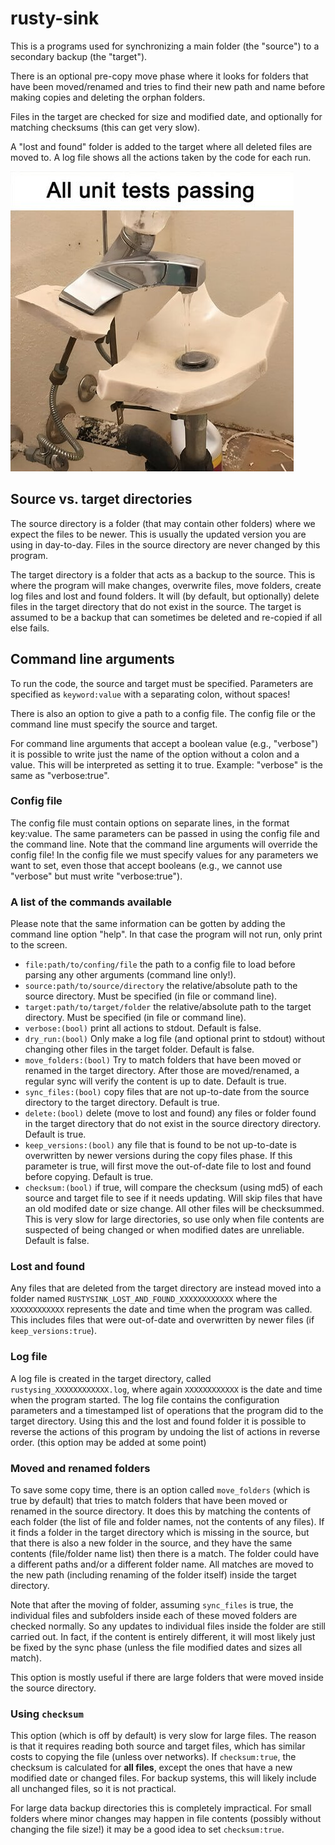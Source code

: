 # rusty-sink


This is a programs used for synchronizing a main folder (the "source") 
to a secondary backup (the "target"). 

There is an optional pre-copy move phase where it looks for folders 
that have been moved/renamed and tries to find their new path and name
before making copies and deleting the orphan folders. 

Files in the target are checked for size and modified date, 
and optionally for matching checksums (this can get very slow). 

A "lost and found" folder is added to the target where all deleted
files are moved to. 
A log file shows all the actions taken by the code for each run. 

![A rusty sink](./unit_tests_pass.png)

## Source vs. target directories

The source directory is a folder (that may contain other folders) 
where we expect the files to be newer. 
This is usually the updated version you are using in day-to-day. 
Files in the source directory are never changed by this program. 

The target directory is a folder that acts as a backup to the source. 
This is where the program will make changes, overwrite files, move folders, 
create log files and lost and found folders. 
It will (by default, but optionally) delete files in the target directory
that do not exist in the source. 
The target is assumed to be a backup that can sometimes be deleted and re-copied
if all else fails. 

## Command line arguments

To run the code, the source and target must be specified. 
Parameters are specified as `keyword:value` with a separating colon, 
without spaces! 

There is also an option to give a path to a config file. 
The config file or the command line must specify the source and target. 

For command line arguments that accept a boolean value (e.g., "verbose") 
it is possible to write just the name of the option without a colon and a value. 
This will be interpreted as setting it to true. 
Example: "verbose" is the same as "verbose:true". 

### Config file

The config file must contain options on separate lines, in the format key:value. 
The same parameters can be passed in using the config file and the command line. 
Note that the command line arguments will override the config file! 
In the config file we must specify values for any parameters we want to set, 
even those that accept booleans (e.g., we cannot use "verbose" but must write "verbose:true"). 

### A list of the commands available

Please note that the same information can be gotten by adding the command line option "help". 
In that case the program will not run, only print to the screen.

- `file:path/to/confing/file` the path to a config file to load before parsing any other arguments (command line only!).
- `source:path/to/source/directory` the relative/absolute path to the source directory. Must be specified (in file or command line).
- `target:path/to/target/folder` the relative/absolute path to the target directory. Must be specified (in file or command line).
- `verbose:(bool)` print all actions to stdout. Default is false. 
- `dry_run:(bool)` Only make a log file (and optional print to stdout) without changing other files in the target folder. Default is false. 
- `move_folders:(bool)` Try to match folders that have been moved or renamed in the target directory. After those are moved/renamed, a regular sync will verify the content is up to date. Default is true. 
- `sync_files:(bool)` copy files that are not up-to-date from the source directory to the target directory. Default is true. 
- `delete:(bool)` delete (move to lost and found) any files or folder found in the target directory that do not exist in the source directory directory. Default is true.
- `keep_versions:(bool)` any file that is found to be not up-to-date is overwritten by newer versions during the copy files phase. 
If this parameter is true, will first move the out-of-date file to lost and found before copying. Default is true. 
- `checksum:(bool)` if true, will compare the checksum (using md5) of each source and target file to see if it needs updating. Will skip files that have an old modifed date or size change. All other files will be checksummed. This is very slow for large directories, so use only when file contents are suspected of being changed or when modified dates are unreliable. Default is false. 

### Lost and found 

Any files that are deleted from the target directory are instead moved into a folder 
named `RUSTYSINK_LOST_AND_FOUND_XXXXXXXXXXXX` where the `XXXXXXXXXXXX` represents the date and time when the program was called. 
This includes files that were out-of-date and overwritten by newer files (if `keep_versions:true`). 

### Log file

A log file is created in the target directory, called `rustysing_XXXXXXXXXXXX.log`, 
where again `XXXXXXXXXXXX` is the date and time when the program started. 
The log file contains the configuration parameters and a timestamped list of
operations that the program did to the target directory. 
Using this and the lost and found folder it is possible to reverse the actions
of this program by undoing the list of actions in reverse order. 
(this option may be added at some point)

### Moved and renamed folders

To save some copy time, there is an option called `move_folders` (which is true by default)
that tries to match folders that have been moved or renamed in the source directory. 
It does this by matching the contents of each folder (the list of file and folder names, not the contents of any files). 
If it finds a folder in the target directory which is missing in the source, 
but that there is also a new folder in the source, and they have the same contents (file/folder name list) then there is a match. The folder could have a different paths and/or a different folder name. 
All matches are moved to the new path (including renaming of the folder itself) 
inside the target directory. 

Note that after the moving of folder, assuming `sync_files` is true, 
the individual files and subfolders inside each of these moved folders are checked normally. 
So any updates to individual files inside the folder are still carried out. 
In fact, if the content is entirely different, it will most likely just be 
fixed by the sync phase (unless the file modified dates and sizes all match). 

This option is mostly useful if there are large folders that were moved inside
the source directory.

### Using `checksum`

This option (which is off by default) is very slow for large files. 
The reason is that it requires reading both source and target files, 
which has similar costs to copying the file (unless over networks). 
If `checksum:true`, the checksum is calculated for __all files__, 
except the ones that have a new modified date or changed files. 
For backup systems, this will likely include all unchanged files, 
so it is not practical. 

For large data backup directories this is completely impractical. 
For small folders where minor changes may happen in file contents 
(possibly without changing the file size!) it may be a good idea 
to set `checksum:true`. 


